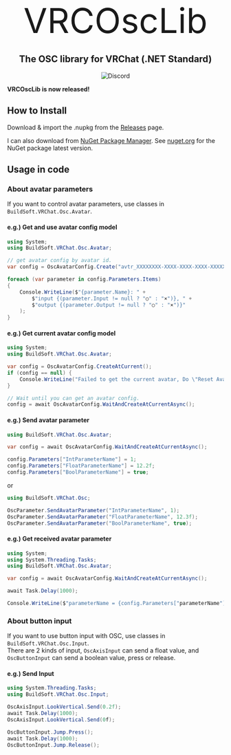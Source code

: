 <p style="font-size:80px; margin-bottom: 8px;" align="center">VRCOscLib</p>
<h2 align="center">The OSC library for VRChat (.NET Standard)</h2>
<p align="center"><img alt="Discord" src="https://discordapp.com/api/guilds/865546716462710793/widget.png?style=shield"></p>

**VRCOscLib is now released!**

## How to Install

Download & import the .nupkg from the [Releases](https://github.com/ChanyaVRC/VRCOscLib/releases) page.

I can also download from [NuGet Package Manager](https://docs.microsoft.com/nuget/quickstart/install-and-use-a-package-in-visual-studio). See [nuget.org](https://www.nuget.org/packages/VRCOscLib/) for the NuGet package latest version.


## Usage in code

### About avatar parameters
If you want to control avatar parameters, use classes in `BuildSoft.VRChat.Osc.Avatar`.

#### e.g.) Get and use avatar config model

```cs
using System;
using BuildSoft.VRChat.Osc.Avatar;

// get avatar config by avatar id.
var config = OscAvatarConfig.Create("avtr_XXXXXXXX-XXXX-XXXX-XXXX-XXXXXXXXXXXX")!;

foreach (var parameter in config.Parameters.Items)
{
    Console.WriteLine($"{parameter.Name}: " +
        $"input {(parameter.Input != null ? "○" : "×")}, " +
        $"output {(parameter.Output != null ? "○" : "×")}"
    );
}
```

#### e.g.) Get current avatar config model

```cs
using System;
using BuildSoft.VRChat.Osc.Avatar;

var config = OscAvatarConfig.CreateAtCurrent();
if (config == null) {
    Console.WriteLine("Failed to get the current avatar, Do \"Reset Avatar\" or start VRChat.");
}

// Wait until you can get an avatar config.
config = await OscAvatarConfig.WaitAndCreateAtCurrentAsync();
```

#### e.g.) Send avatar parameter

```cs
using BuildSoft.VRChat.Osc.Avatar;

var config = await OscAvatarConfig.WaitAndCreateAtCurrentAsync();

config.Parameters["IntParameterName"] = 1;
config.Parameters["FloatParameterName"] = 12.2f;
config.Parameters["BoolParameterName"] = true;
```

or

```cs
using BuildSoft.VRChat.Osc;

OscParameter.SendAvatarParameter("IntParameterName", 1);
OscParameter.SendAvatarParameter("FloatParameterName", 12.3f);
OscParameter.SendAvatarParameter("BoolParameterName", true);
```

#### e.g.) Get received avatar parameter

```cs
using System;
using System.Threading.Tasks;
using BuildSoft.VRChat.Osc.Avatar;

var config = await OscAvatarConfig.WaitAndCreateAtCurrentAsync();

await Task.Delay(1000);

Console.WriteLine($"parameterName = {config.Parameters["parameterName"]}");
```

### About button input
If you want to use button input with OSC, use classes in `BuildSoft.VRChat.Osc.Input`.  
There are 2 kinds of input, `OscAxisInput` can send a float value, and `OscButtonInput` can send a boolean value, press or release.

#### e.g.) Send Input

```cs
using System.Threading.Tasks;
using BuildSoft.VRChat.Osc.Input;

OscAxisInput.LookVertical.Send(0.2f);
await Task.Delay(1000);
OscAxisInput.LookVertical.Send(0f);

OscButtonInput.Jump.Press();
await Task.Delay(1000);
OscButtonInput.Jump.Release();
```

<!-- ## Contact
* Twitter: [@ChanyaVRChat1](https://twitter.com/ChanyaVRChat1)
* Discord: [Chanya#0386](https://discord.com/channels/@me/924538047373115392) -->
